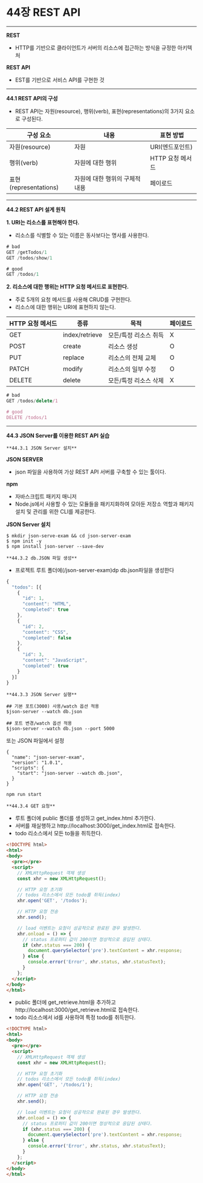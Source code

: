 # 44장 REST API

---

**REST**

- HTTP를 기반으로 클라이언트가 서버의 리소스에 접근하는 방식을 규정한 아키텍처

**REST API**

- EST를 기반으로 서비스 API를 구현한 것

---

**44.1 REST API의 구성**

- REST API는 자원(resource), 행위(verb), 표현(representations)의 3가지 요소로 구성된다.

| 구성 요소 | 내용 | 표현 방법 |
| --- | --- | --- |
| 자원(resource) | 자원 | URI(엔드포인트) |
| 행위(verb) | 자원에 대한 행위 | HTTP 요청 메서드 |
| 표현(representations) | 자원에 대한 행위의 구체적 내용 | 페이로드 |

---

**44.2 REST API 설계 원칙**

**1. URI는 리소스를 표현해야 한다.**

- 리소스를 식별할 수 있는 이름은 동사보다는 명사를 사용한다.

```jsx
# bad
GET /getTodos/1
GET /todos/show/1

# good
GET /todos/1
```

**2. 리소스에 대한 행위는 HTTP 요청 메서드로 표현한다.**

- 주로 5개의 요청 메서드를 사용해 CRUD를 구현한다.
- 리소스에 대한 행위는 URI에 표현하지 않는다.

| HTTP 요청 메서드 | 종류 | 목적 | 페이로드 |
| --- | --- | --- | --- |
| GET | index/retrieve | 모든/특정 리소스 취득 | X |
| POST | create | 리소스 생성 | O |
| PUT | replace | 리소스의 전체 교체 | O |
| PATCH | modify | 리소스의 일부 수정 | O |
| DELETE | delete | 모든/특정 리소스 삭제 | X |

```jsx
# bad
GET /todos/delete/1

# good
DELETE /todos/1
```

---

**44.3 JSON Server를 이용한 REST API 실습**

`**44.3.1 JSON Server 설치**`

**JSON SERVER**
- json 파일을 사용하여 가상 REST API 서버를 구축할 수 있는 툴이다.


**npm**
- 자바스크립트 패키지 매니저
- Node.js에서 사용할 수 있는 모듈들을 패키지화하여 모아둔 저장소 역할과 패키지 설치 및 관리를 위한 CLI를 제공한다.

**JSON Server 설치**
``` 
$ mkdir json-serve-exam && cd json-server-exam
$ npm init -y
$ npm install json-server --save-dev
```


`**44.3.2 db.JSON 파일 생성**`
- 프로젝트 루트 폴더에(/json-server-exam)dp db.json파일을 생성한다
``` javascript
{
  "todos": [{
    {
      "id": 1,
      "content": "HTML",
      "completed": true
    },
    {
      "id": 2,
      "content": "CSS",
      "completed": false
    },
    {
      "id": 3,
      "content": "JavaScript",
      "completed": true
    }
  }]
}
```

`**44.3.3 JSON Server 실행**`
``` 
## 기본 포트(3000) 사용/watch 옵션 적용
$json-server --watch db.json

## 포트 변경/watch 옵션 적용
$json-server --watch db.json --port 5000
```

또는 JSON 파일에서 설정

```
{
  "name": "json-server-exam",
  "version": "1.0.1",
  "scripts": {
    "start": "json-server --watch db.json",
  }
}

npm run start
```

`**44.3.4 GET 요청**`
- 루트 폴더에 public 폴더를 생성하고 get_index.html 추가한다.
- 서버를 재실행하고 http://localhost:3000/get_index.html로 접속한다.
- todo 리소스에서 모든 to들을 취득한다.
``` html
<!DOCTYPE html>
<html>
<body>
  <pre></pre>
  <script>
    // XMLHttpRequest 객체 생성
    const xhr = new XMLHttpRequest();

    // HTTP 요청 초기화
    // todos 리소스에서 모든 todo를 취득(index)
    xhr.open('GET', '/todos');

    // HTTP 요청 전송
    xhr.send();

    // load 이벤트는 요청이 성공적으로 완료된 경우 발생한다.
    xhr.onload = () => {
      // status 프로퍼티 값이 200이면 정상적으로 응답된 상태다.
      if (xhr.status === 200) {
        document.querySelector('pre').textContent = xhr.response;
      } else {
        console.error('Error', xhr.status, xhr.statusText);
      }
    };
  </script>
</body>
</html>
```
- public 폴더에 get_retrieve.html을 추가하고 http://localhost:3000/get_retrieve.html로 접속한다.
- todo 리소스에서 id를 사용하여 특정 todo를 취득한다.
``` html
<!DOCTYPE html>
<html>
<body>
  <pre></pre>
  <script>
    // XMLHttpRequest 객체 생성
    const xhr = new XMLHttpRequest();

    // HTTP 요청 초기화
    // todos 리소스에서 모든 todo를 취득(index)
    xhr.open('GET', '/todos/1');

    // HTTP 요청 전송
    xhr.send();

    // load 이벤트는 요청이 성공적으로 완료된 경우 발생한다.
    xhr.onload = () => {
      // status 프로퍼티 값이 200이면 정상적으로 응답된 상태다.
      if (xhr.status === 200) {
        document.querySelector('pre').textContent = xhr.response;
      } else {
        console.error('Error', xhr.status, xhr.statusText);
      }
    };
  </script>
</body>
</html>
```
